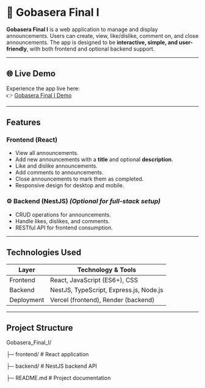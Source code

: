 # 📰 Gobasera Final I

**Gobasera Final I** is a web application to manage and display announcements. Users can create, view, like/dislike, comment on, and close announcements. The app is designed to be **interactive, simple, and user-friendly**, with both frontend and optional backend support.

---

## 🌐 Live Demo

Experience the app live here:  
👉 [Gobasera Final I Demo](https://gobasera-final-7ej9.vercel.app)

---

## Features

### Frontend (React)
- View all announcements.
- Add new announcements with a **title** and optional **description**.
- Like and dislike announcements.
- Add comments to announcements.
- Close announcements to mark them as completed.
- Responsive design for desktop and mobile.

### ⚙️ Backend (NestJS) *(Optional for full-stack setup)*
- CRUD operations for announcements.
- Handle likes, dislikes, and comments.
- RESTful API for frontend consumption.

---

## Technologies Used

| Layer       | Technology & Tools                    |
|------------|--------------------------------------|
| Frontend   | React, JavaScript (ES6+), CSS        |
| Backend    | NestJS, TypeScript, Express.js, Node.js |
| Deployment | Vercel (frontend), Render (backend)   |

---

## Project Structure

Gobasera_Final_I/

├─ frontend/     # React application

├─ backend/      # NestJS backend API

├─ README.md     # Project documentation

